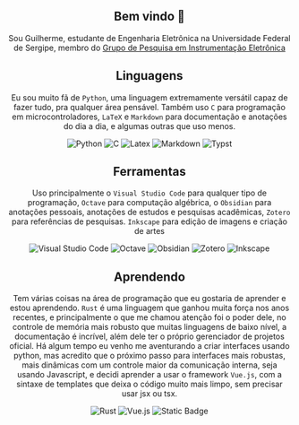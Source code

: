 <div align="center">
<h2>Bem vindo 👋</h2>
Sou Guilherme, estudante de Engenharia Eletrônica na Universidade Federal de Sergipe, membro do <a href="https://github.com/instufs">Grupo de Pesquisa em Instrumentação Eletrônica</a>

## Linguagens
Eu sou muito fã de `Python`, uma linguagem extremamente versátil capaz de fazer tudo, pra qualquer área pensável. Também uso `C` para programação em microcontroladores, `LaTeX` e `Markdown` para documentação e anotações do dia a dia, e algumas outras que uso menos.

![Python](https://img.shields.io/badge/-python-blue?style=for-the-badge&logo=python&logoColor=ffdd54&color=blue)
![C](https://img.shields.io/badge/-C-black?style=for-the-badge&logo=c&logoColor=blue&color=white)
![Latex](https://img.shields.io/badge/-latex-black?style=for-the-badge&logo=latex&logoColor=white&color=%23008080)
![Markdown](https://img.shields.io/badge/-markdown-black?style=for-the-badge&logo=markdown&logoColor=white&color=black)
![Typst](https://img.shields.io/badge/typst-white?style=for-the-badge&logo=typst&color=white)

## Ferramentas
Uso principalmente o `Visual Studio Code` para qualquer tipo de programação, `Octave` para computação algébrica, o `Obsidian` para anotações pessoais, anotações de estudos e pesquisas acadêmicas, `Zotero` para referências de pesquisas. `Inkscape` para edição de imagens e criação de artes 

![Visual Studio Code](https://img.shields.io/badge/-visual%20studio%20code-black?style=for-the-badge&color=%230098FF)
![Octave](https://img.shields.io/badge/-octave-black?style=for-the-badge&logo=octave&logoColor=%230790C0&color=white)
![Obsidian](https://img.shields.io/badge/-obsidian-black?style=for-the-badge&logo=obsidian&logoColor=%23a079ff&color=%23151515)
![Zotero](https://img.shields.io/badge/-zotero-black?style=for-the-badge&logo=zotero&logoColor=%23CC2936&color=white)
![Inkscape](https://img.shields.io/badge/-inkscape-black?style=for-the-badge&logo=inkscape&color=black)

## Aprendendo
Tem várias coisas na área de programação que eu gostaria de aprender e estou aprendendo. `Rust` é uma linguagem que ganhou muita força nos anos recentes, e principalmente o que me chamou atenção foi o poder dele, no controle de memória mais robusto que muitas linguagens de baixo nível, a documentação é incrível, além dele ter o próprio gerenciador de projetos oficial. Há algum tempo eu venho me aventurando a criar interfaces usando python, mas acredito que o próximo passo para interfaces mais robustas, mais dinâmicas com um controle maior da comunicação interna, seja usando Javascript, e decidi aprender a usar o framework `Vue.js`, com a sintaxe de templates que deixa o código muito mais limpo, sem precisar usar jsx ou tsx.

![Rust](https://img.shields.io/badge/-rust-black?style=for-the-badge&logo=rust&color=%23f04900)
![Vue.js](https://img.shields.io/badge/-Vue.js-black?style=for-the-badge&logo=vuedotjs&color=%231a1a1a)
![Static Badge](https://img.shields.io/badge/flutter-blue?style=for-the-badge&logo=flutter&color=%23055a9c)

</div>

